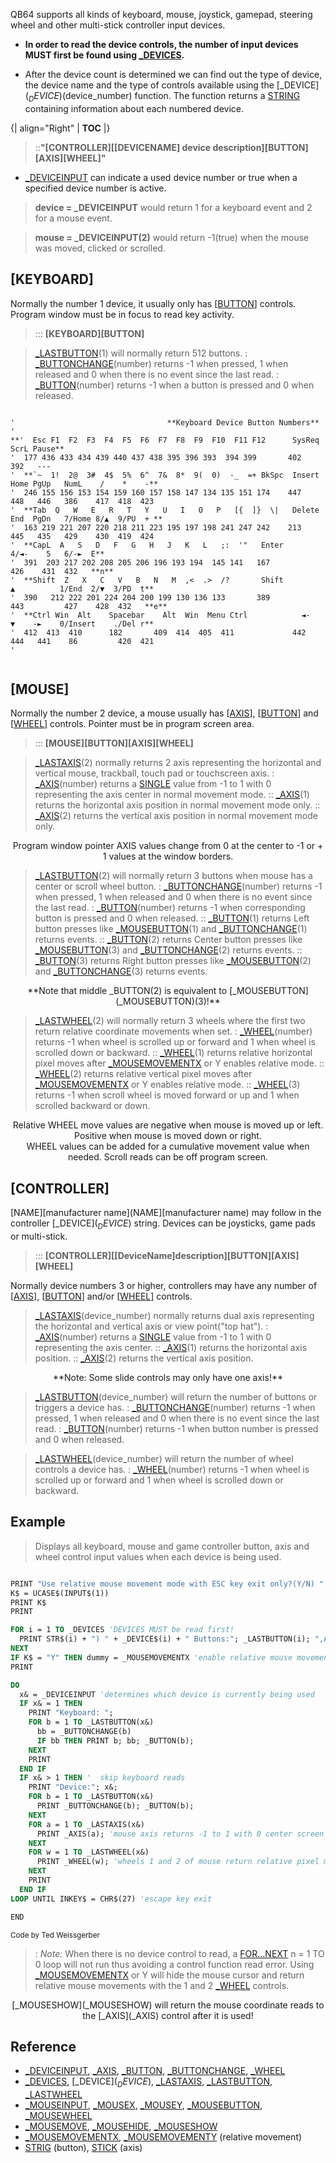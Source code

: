QB64 supports all kinds of keyboard, mouse, joystick, gamepad, steering wheel and other multi-stick controller input devices. 

* **In order to read the device controls, the number of input devices MUST first be found using [_DEVICES](_DEVICES).**

* After the device count is determined we can find out the type of device, the device name and the type of controls available using the [_DEVICE$](_DEVICE$)(device_number) function. The function returns a [STRING](STRING) containing information about each numbered device.


{| align="Right"
  | __TOC__
  |}

> ::**"[CONTROLLER]<nowiki>[</nowiki>[DEVICENAME] device description][BUTTON][AXIS][WHEEL]"**


* [_DEVICEINPUT](_DEVICEINPUT) can indicate a used device number or true when a specified device number  is active.

> **device = _DEVICEINPUT** would return 1 for a keyboard event and 2 for a mouse event.

> **mouse = _DEVICEINPUT(2)** would return -1(true) when the mouse was moved, clicked or scrolled.


## [KEYBOARD]


Normally the number 1 device, it usually only has [[BUTTON](BUTTON)] controls. Program window must be in focus to read key activity.


> ::: **[KEYBOARD][BUTTON]**


>  [_LASTBUTTON](_LASTBUTTON)(1) will normally return 512 buttons.
> : [_BUTTONCHANGE](_BUTTONCHANGE)(number) returns -1 when pressed, 1 when released and 0 when there is no event since the last read.
> : [_BUTTON](_BUTTON)(number) returns -1 when a button is pressed and 0 when released.


```text

'                                  **Keyboard Device Button Numbers**
'
**'  Esc F1  F2  F3  F4  F5  F6  F7  F8  F9  F10  F11 F12      SysReq ScrL Pause**                  
'  177 436 433 434 439 440 437 438 395 396 393  394 399       402   392   ---
'  **`~  1!  2@  3#  4$  5%  6^  7&  8*  9(  0)  -_  =+ BkSpc  Insert Home PgUp   NumL    /    *    -** 
'  246 155 156 153 154 159 160 157 158 147 134 135 151 174    447   448   446   386    417  418  423
'  **Tab  Q   W   E   R   T   Y   U   I   O   P   [{  ]}  \|   Delete End  PgDn   7/Home 8/▲  9/PU  + **
'  163 219 221 207 220 218 211 223 195 197 198 241 247 242    213   445   435   429    430  419  424
'  **CapL  A   S   D   F   G   H   J   K   L   ;:  '"   Enter                     4/◄-    5   6/-►  E**
'  391  203 217 202 208 205 206 196 193 194  145 141   167                      426    431  432   **n**
'  **Shift  Z   X   C   V   B   N   M  ,<  .>  /?       Shift          ▲          1/End  2/▼  3/PD  t**
'  390   212 222 201 224 204 200 199 130 136 133       389          443         427    428  432   **e**
'  **Ctrl Win  Alt    Spacebar    Alt  Win  Menu Ctrl            ◄-    ▼    -►    0/Insert    ./Del r**
'  412  413  410      182       409  414  405  411             442  444   441    86         420  421 
'


```



## [MOUSE]


Normally the number 2 device, a mouse usually has [[AXIS](AXIS)], [[BUTTON](BUTTON)] and [[WHEEL](WHEEL)] controls. Pointer must be in program screen area.


> ::: **[MOUSE][BUTTON][AXIS][WHEEL]**


>  [_LASTAXIS](_LASTAXIS)(2) normally returns 2 axis representing the horizontal and vertical mouse, trackball, touch pad or touchscreen axis.
> : [_AXIS](_AXIS)(number) returns a [SINGLE](SINGLE) value from -1 to 1 with 0 representing the axis center in normal movement mode.
> :: [_AXIS](_AXIS)(1) returns the horizontal axis position in normal movement mode only.
> :: [_AXIS](_AXIS)(2) returns the vertical axis position in normal movement mode only. 

<center>Program window pointer AXIS values change from 0 at the center to -1 or + 1 values at the window borders.</center>


>  [_LASTBUTTON](_LASTBUTTON)(2) will normally return 3 buttons when mouse has a center or scroll wheel button.
> : [_BUTTONCHANGE](_BUTTONCHANGE)(number) returns -1 when pressed, 1 when released and 0 when there is no event since the last read.
> : [_BUTTON](_BUTTON)(number) returns -1 when corresponding button is pressed and 0 when released.
> :: [_BUTTON](_BUTTON)(1) returns Left button presses like [_MOUSEBUTTON](_MOUSEBUTTON)(1) and [_BUTTONCHANGE](_BUTTONCHANGE)(1) returns events.
> :: [_BUTTON](_BUTTON)(2) returns Center button presses like [_MOUSEBUTTON](_MOUSEBUTTON)(3) and [_BUTTONCHANGE](_BUTTONCHANGE)(2) returns events.
> :: [_BUTTON](_BUTTON)(3) returns Right button presses like [_MOUSEBUTTON](_MOUSEBUTTON)(2) and [_BUTTONCHANGE](_BUTTONCHANGE)(3) returns events.

<center>**Note that middle _BUTTON(2) is equivalent to [_MOUSEBUTTON](_MOUSEBUTTON)(3)!**</center>


>  [_LASTWHEEL](_LASTWHEEL)(2) will normally return 3 wheels where the first two return relative coordinate movements when set. 
> : [_WHEEL](_WHEEL)(number) returns -1 when wheel is scrolled up or forward and 1 when wheel is scrolled down or backward.
> :: [_WHEEL](_WHEEL)(1) returns relative horizontal pixel moves after [_MOUSEMOVEMENTX](_MOUSEMOVEMENTX) or Y enables relative mode.
> :: [_WHEEL](_WHEEL)(2) returns relative vertical pixel moves after [_MOUSEMOVEMENTX](_MOUSEMOVEMENTX) or Y enables relative mode.
> :: [_WHEEL](_WHEEL)(3) returns -1 when scroll wheel is moved forward or up and 1 when scrolled backward or down.

<center>Relative WHEEL move values are negative when mouse is moved up or left. Positive when mouse is moved down or right.</center>

<center>WHEEL values can be added for a cumulative movement value when needed. Scroll reads can be off program screen.</center>



## [CONTROLLER]

[NAME][manufacturer name](NAME][manufacturer name) may follow in the controller [_DEVICE$](_DEVICE$) string. Devices can be joysticks, game pads or multi-stick.


> ::: **[CONTROLLER]<nowiki>[</nowiki>[DeviceName]description][BUTTON][AXIS][WHEEL]**


Normally device numbers 3 or higher, controllers may have any number of [[AXIS](AXIS)], [[BUTTON](BUTTON)] and/or [[WHEEL](WHEEL)] controls.


>  [_LASTAXIS](_LASTAXIS)(device_number) normally returns dual axis representing the horizontal and vertical axis or view point("top hat").
> : [_AXIS](_AXIS)(number) returns a [SINGLE](SINGLE) value from -1 to 1 with 0 representing the axis center.
> :: [_AXIS](_AXIS)(1) returns the horizontal axis position.
> :: [_AXIS](_AXIS)(2) returns the vertical axis position. 

<center>**Note: Some slide controls may only have one axis!**</center>


>  [_LASTBUTTON](_LASTBUTTON)(device_number) will return the number of buttons or triggers a device has.
> : [_BUTTONCHANGE](_BUTTONCHANGE)(number) returns -1 when pressed, 1 when released and 0 when there is no event since the last read.
> : [_BUTTON](_BUTTON)(number) returns -1 when button number is pressed and 0 when released.


>  [_LASTWHEEL](_LASTWHEEL)(device_number) will return the number of wheel controls a device has. 
> : [_WHEEL](_WHEEL)(number) returns -1 when wheel is scrolled up or forward and 1 when wheel is scrolled down or backward.



## Example


>  Displays all keyboard, mouse and game controller button, axis and wheel control input values when each device is being used.

```vb

PRINT "Use relative mouse movement mode with ESC key exit only?(Y/N) ";
K$ = UCASE$(INPUT$(1))
PRINT K$
PRINT

FOR i = 1 TO _DEVICES 'DEVICES MUST be read first!
  PRINT STR$(i) + ") " + _DEVICE$(i) + " Buttons:"; _LASTBUTTON(i); ",Axis:"; _LASTAXIS(i); ",Wheel:"; _LASTWHEEL(i)
NEXT
IF K$ = "Y" THEN dummy = _MOUSEMOVEMENTX 'enable relative mouse movement reads
PRINT

DO
  x& = _DEVICEINPUT 'determines which device is currently being used
  IF x& = 1 THEN
    PRINT "Keyboard: ";
    FOR b = 1 TO _LASTBUTTON(x&)
      bb = _BUTTONCHANGE(b)
      IF bb THEN PRINT b; bb; _BUTTON(b);
    NEXT
    PRINT
  END IF
  IF x& > 1 THEN '  skip keyboard reads
    PRINT "Device:"; x&;
    FOR b = 1 TO _LASTBUTTON(x&)
      PRINT _BUTTONCHANGE(b); _BUTTON(b);
    NEXT
    FOR a = 1 TO _LASTAXIS(x&)
      PRINT _AXIS(a); 'mouse axis returns -1 to 1 with 0 center screen
    NEXT
    FOR w = 1 TO _LASTWHEEL(x&)
      PRINT _WHEEL(w); 'wheels 1 and 2 of mouse return relative pixel moves when enabled
    NEXT
    PRINT
  END IF
LOOP UNTIL INKEY$ = CHR$(27) 'escape key exit

END 

```
<sub>Code by Ted Weissgerber</sub>
> : *Note:* When there is no device control to read, a [FOR...NEXT](FOR...NEXT) n = 1 TO 0 loop will not run thus avoiding a control function read error.
>  Using [_MOUSEMOVEMENTX](_MOUSEMOVEMENTX) or Y will hide the mouse cursor and return relative mouse movements with the 1 and 2 [_WHEEL](_WHEEL) controls.
<center>[_MOUSESHOW](_MOUSESHOW) will return the mouse coordinate reads to the [_AXIS](_AXIS) control after it is used!</center>



## Reference



* [_DEVICEINPUT](_DEVICEINPUT), [_AXIS](_AXIS), [_BUTTON](_BUTTON), [_BUTTONCHANGE](_BUTTONCHANGE), [_WHEEL](_WHEEL)
* [_DEVICES](_DEVICES), [_DEVICE$](_DEVICE$), [_LASTAXIS](_LASTAXIS), [_LASTBUTTON](_LASTBUTTON), [_LASTWHEEL](_LASTWHEEL)
* [_MOUSEINPUT](_MOUSEINPUT), [_MOUSEX](_MOUSEX), [_MOUSEY](_MOUSEY), [_MOUSEBUTTON](_MOUSEBUTTON), [_MOUSEWHEEL](_MOUSEWHEEL)
* [_MOUSEMOVE](_MOUSEMOVE), [_MOUSEHIDE](_MOUSEHIDE), [_MOUSESHOW](_MOUSESHOW)
* [_MOUSEMOVEMENTX](_MOUSEMOVEMENTX), [_MOUSEMOVEMENTY](_MOUSEMOVEMENTY) (relative movement)
* [STRIG](STRIG) (button), [STICK](STICK) (axis)




